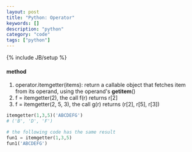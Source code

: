 ```yaml
---
layout: post
title: "Python: Operator"
keywords: [] 
description: "python"
category: "code"
tags: ["python"]
---
```

{% include JB/setup %}


#### method
1. operator.itemgetter(items): return a callable object that fetches item from its operand, using the operand's __getitem__()
2. f = itemgetter(2), the call f(r) returns r[2]
3. f = itemgetter(2, 5, 3), the call g(r) returns (r[2], r[5], r[3])

```python
itemgetter(1,3,5)('ABCDEFG')
# ('B', 'D', 'F')

# the following code has the same result
fun1 = itemgetter(1,3,5)
fun1('ABCDEFG')
```
